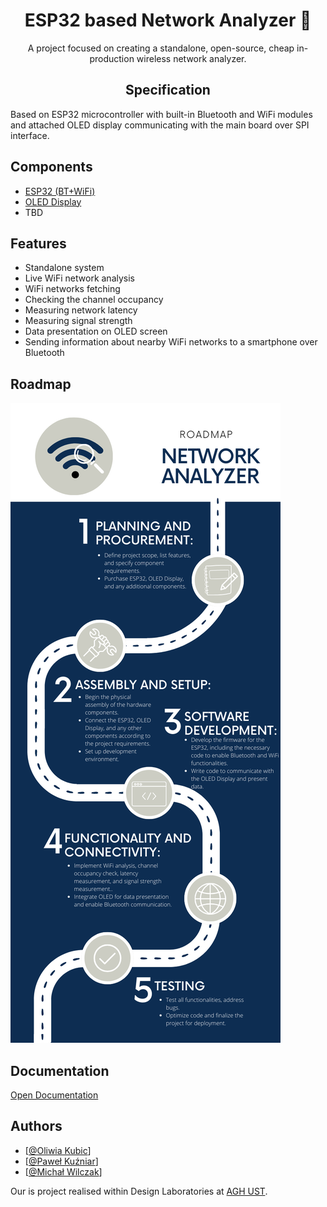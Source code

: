 <h1 id="esp32-based-network-analyzer-" align="center"><b>ESP32 based Network Analyzer 🛜</b></h1>

<p align="center">A project focused on creating a standalone, open-source, cheap in-production wireless network analyzer.</p>

<!-- DESCRIPTION -->
<h2 id="specification"  align="center">Specification</h2>
<p>Based on ESP32 microcontroller with built-in Bluetooth and WiFi modules and attached OLED display communicating with the main board over SPI interface.</p>

<!-- COMPONENTS -->
<h2 id="components">Components</h2>
<ul>
<li><a href="https://botland.com.pl/moduly-wifi-i-bt-esp32/8893-esp32-wifi-bt-42-platforma-z-modulem-esp-wroom-32-zgodny-z-esp32-devkit-5904422337438.html" target="_blank">ESP32 (BT+WiFi)</a> </li>
<li><a href="https://botland.com.pl/wyswietlacze-oled/8867-wyswietlacz-oled-niebieski-graficzny-13-128x64px-i2c-v2-biale-znaki-sh1106-5903351241182.html" target="_blank">OLED Display</a></li>
<li>TBD</li>
</ul>

<!-- FEATURES -->
<h2 id="features">Features</h2>
<ul>
<li>Standalone system</li>
<li>Live WiFi network analysis</li>
<li>WiFi networks fetching</li>
<li>Checking the channel occupancy</li>
<li>Measuring network latency </li>
<li>Measuring signal strength</li>
<li>Data presentation on OLED screen</li>
<li>Sending information about nearby WiFi networks to a smartphone over Bluetooth</li>
</ul>

<!-- ROADMAP -->
<h2 id="roadmap">Roadmap</h2>
<p> <img src="Images/Roadmap.png" alt="Roadmap"> </p>

<!-- DOCS -->
<h2 id="documentation">Documentation</h2>
<p><a href="https://aghedupl-my.sharepoint.com/:w:/g/personal/pkuzniar_student_agh_edu_pl/EbppDLLTxddEi2KyFph8hUkBI8oNjlzXhrIsMzaOyx1Fxw?e=VbGDb7" target="_blank">Open Documentation</a></p>


<!-- CREATORS -->
<h2 id="authors">Authors</h2>
<ul>

<li>[<a href="https://www.github.com/OliwiaKubic">@Oliwia Kubic</a>]</li>
<li>[<a href="https://www.github.com/pewexxx">@Paweł Kuźniar</a>]</li>
<li>[<a href="https://github.com/MichalWilczak">@Michał Wilczak</a>]</li>

</ul>

<!-- FOOTER -->
Our is project realised within Design Laboratories at <a href="https://www.agh.edu.pl/">AGH UST</a>.</p>
